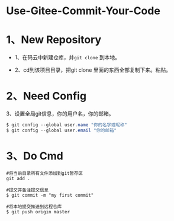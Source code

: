# Use-Gitee-Commit-Your-Code

# 1、New Repository

- 1、在码云中新建仓库，并`git clone` 到本地。

- 2、cd到该项目目录，把git clone 里面的东西全部复制下来。粘贴。

# 2、Need Config

3、设置全局git信息，你的用户名，你的邮箱。

```c#
$ git config --global user.name "你的名字或昵称"
$ git config --global user.email "你的邮箱"
```

# 3、Do Cmd

```shell
#将当前目录所有文件添加到git暂存区
git add . 
    
#提交并备注提交信息    
$ git commit -m "my first commit" 

#将本地提交推送到远程仓库
$ git push origin master 
```

